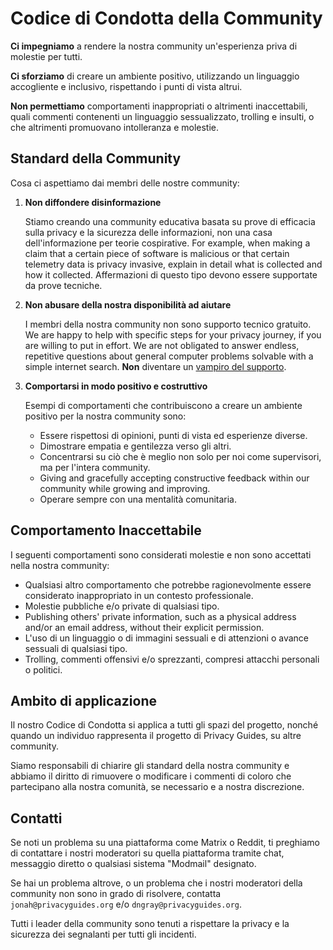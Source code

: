 # Codice di Condotta della Community

**Ci impegniamo** a rendere la nostra community un'esperienza priva di molestie per tutti.

**Ci sforziamo** di creare un ambiente positivo, utilizzando un linguaggio accogliente e inclusivo, rispettando i punti di vista altrui.

**Non permettiamo** comportamenti inappropriati o altrimenti inaccettabili, quali commenti contenenti un linguaggio sessualizzato, trolling e insulti, o che altrimenti promuovano intolleranza e molestie.

## Standard della Community

Cosa ci aspettiamo dai membri delle nostre community:

1. **Non diffondere disinformazione**

      Stiamo creando una community educativa basata su prove di efficacia sulla privacy e la sicurezza delle informazioni, non una casa dell'informazione per teorie cospirative. For example, when making a claim that a certain piece of software is malicious or that certain telemetry data is privacy invasive, explain in detail what is collected and how it collected. Affermazioni di questo tipo devono essere supportate da prove tecniche.

2. **Non abusare della nostra disponibilità ad aiutare**

      I membri della nostra community non sono supporto tecnico gratuito. We are happy to help with specific steps for your privacy journey, if you are willing to put in effort. We are not obligated to answer endless, repetitive questions about general computer problems solvable with a simple internet search. **Non** diventare un [vampiro del supporto](https://slash7.com/2006/12/22/vampires).

3. **Comportarsi in modo positivo e costruttivo**

      Esempi di comportamenti che contribuiscono a creare un ambiente positivo per la nostra community sono:

      - Essere rispettosi di opinioni, punti di vista ed esperienze diverse.
      - Dimostrare empatia e gentilezza verso gli altri.
      - Concentrarsi su ciò che è meglio non solo per noi come supervisori, ma per l'intera community.
      - Giving and gracefully accepting constructive feedback within our community while growing and improving.
      - Operare sempre con una mentalità comunitaria.

## Comportamento Inaccettabile

I seguenti comportamenti sono considerati molestie e non sono accettati nella nostra community:

- Qualsiasi altro comportamento che potrebbe ragionevolmente essere considerato inappropriato in un contesto professionale.
- Molestie pubbliche e/o private di qualsiasi tipo.
- Publishing others' private information, such as a physical address and/or an email address, without their explicit permission.
- L'uso di un linguaggio o di immagini sessuali e di attenzioni o avance sessuali di qualsiasi tipo.
- Trolling, commenti offensivi e/o sprezzanti, compresi attacchi personali o politici.

## Ambito di applicazione

Il nostro Codice di Condotta si applica a tutti gli spazi del progetto, nonché quando un individuo rappresenta il progetto di Privacy Guides, su altre community.

Siamo responsabili di chiarire gli standard della nostra community e abbiamo il diritto di rimuovere o modificare i commenti di coloro che partecipano alla nostra comunità, se necessario e a nostra discrezione.

## Contatti

Se noti un problema su una piattaforma come Matrix o Reddit, ti preghiamo di contattare i nostri moderatori su quella piattaforma tramite chat, messaggio diretto o qualsiasi sistema "Modmail" designato.

Se hai un problema altrove, o un problema che i nostri moderatori della community non sono in grado di risolvere, contatta `jonah@privacyguides.org` e/o `dngray@privacyguides.org`.

Tutti i leader della community sono tenuti a rispettare la privacy e la sicurezza dei segnalanti per tutti gli incidenti.
